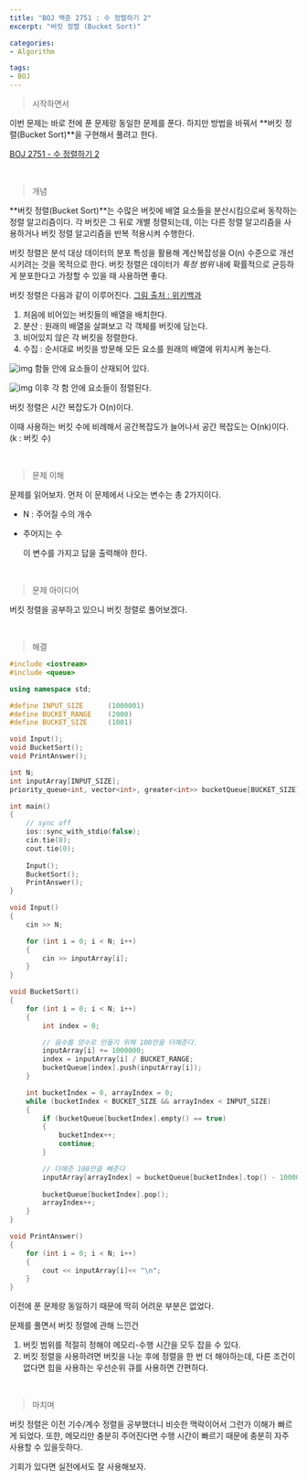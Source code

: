 ```yaml
---
title: "BOJ 백준 2751 : 수 정렬하기 2"
excerpt: "버킷 정렬 (Bucket Sort)"

categories:
- Algorithm

tags:
- BOJ
---
```


> 시작하면서

   이번 문제는 바로 전에 푼 문제랑 동일한 문제를 푼다. 하지만 방법을 바꿔서 **버킷 정렬(Bucket Sort)**을 구현해서 풀려고 한다.

[BOJ 2751 - 수 정렬하기 2](https://www.acmicpc.net/problem/2751)    

​    

> 개념

 **버킷 정렬(Bucket Sort)**는 수많은 버킷에 배열 요소들을 분산시킴으로써 동작하는 정렬 알고리즘이다. 각 버킷은 그 뒤로 개별 정렬되는데, 이는 다른 정렬 알고리즘을 사용하거나 버킷 정렬 알고리즘을 반복 적용시켜 수행한다.

 버킷 정렬은 분석 대상 데이터의 분포 특성을 활용해 계산복잡성을 O(n) 수준으로 개선시키려는 것을 목적으로 한다. 버킷 정렬은 데이터가 *특정 범위* 내에 확률적으로 균등하게 분포한다고 가정할 수 있을 때 사용하면 좋다.

 버킷 정렬은 다음과 같이 이루어진다. [그림 출처 : 위키백과](https://ko.wikipedia.org/wiki/버킷_정렬)

1. 처음에 비어있는 버킷들의 배열을 배치한다.
2. 분산 : 원래의 배열을 살펴보고 각 객체를 버킷에 담는다.
3. 비어있지 않은 각 버킷을 정렬한다.
4. 수집 : 순서대로 버킷을 방문해 모든 요소를 원래의 배열에 위치시켜 놓는다.

![img](https://upload.wikimedia.org/wikipedia/commons/thumb/6/61/Bucket_sort_1.svg/220px-Bucket_sort_1.svg.png)
 함들 안에 요소들이 산재되어 있다.

![img](https://upload.wikimedia.org/wikipedia/commons/thumb/e/e3/Bucket_sort_2.svg/220px-Bucket_sort_2.svg.png)
 이후 각 함 안에 요소들이 정렬된다.    

 버킷 정렬은 시간 복잡도가 O(n)이다.

 이때 사용하는 버킷 수에 비례해서 공간복잡도가 늘어나서 공간 복잡도는 O(nk)이다. (k : 버킷 수) 

​    

> 문제 이해

   문제를 읽어보자. 먼저 이 문제에서 나오는 변수는 총 2가지이다.

- N : 주어질 수의 개수

- 주어지는 수

   이 변수를 가지고 답을 출력해야 한다.    

​    

> 문제 아이디어

   버킷 정렬을 공부하고 있으니 버킷 정렬로 풀어보겠다.        

​    

>해결

```c++
#include <iostream>
#include <queue>

using namespace std;

#define INPUT_SIZE      (1000001)
#define BUCKET_RANGE    (2000)
#define BUCKET_SIZE		(1001)

void Input();
void BucketSort();
void PrintAnswer();

int N;
int inputArray[INPUT_SIZE];
priority_queue<int, vector<int>, greater<int>> bucketQueue[BUCKET_SIZE];

int main()
{
	// sync off
	ios::sync_with_stdio(false);
	cin.tie(0);
	cout.tie(0);
	
	Input();
	BucketSort();
	PrintAnswer();
}

void Input()
{
	cin >> N;

	for (int i = 0; i < N; i++)
	{
		cin >> inputArray[i];
	}
}

void BucketSort()
{
	for (int i = 0; i < N; i++)
	{
		int index = 0;

		// 음수를 양수로 만들기 위해 100만을 더해준다.
		inputArray[i] += 1000000;	
		index = inputArray[i] / BUCKET_RANGE;
		bucketQueue[index].push(inputArray[i]);
	}

	int bucketIndex = 0, arrayIndex = 0;
	while (bucketIndex < BUCKET_SIZE && arrayIndex < INPUT_SIZE)
	{
		if (bucketQueue[bucketIndex].empty() == true)
		{
			bucketIndex++;
			continue;
		}

		// 더해준 100만을 빼준다
		inputArray[arrayIndex] = bucketQueue[bucketIndex].top() - 1000000;
		
		bucketQueue[bucketIndex].pop();
		arrayIndex++;
	}
}

void PrintAnswer()
{
	for (int i = 0; i < N; i++)
	{
		cout << inputArray[i]<< "\n";
	}
}
```

 이전에 푼 문제랑 동일하기 때문에 딱히 어려운 부분은 없었다.

문제를 풀면서 버킷 정렬에 관해 느낀건

1. 버킷 범위를 적절히 정해야 메모리-수행 시간을 모두 잡을 수 있다.
2. 버킷 정렬을 사용하려면 버킷을 나눈 후에 정렬을 한 번 더 해야하는데, 다른 조건이 없다면 힙을 사용하는 우선순위 큐를 사용하면 간편하다.    

​    

> 마치며

 버킷 정렬은 이전 기수/계수 정렬을 공부했더니 비슷한 맥락이어서 그런가 이해가 빠르게 되었다. 또한, 메모리만 충분히 주어진다면 수행 시간이 빠르기 때문에 충분히 자주 사용할 수 있을듯하다.

 기회가 있다면 실전에서도 잘 사용해보자.
